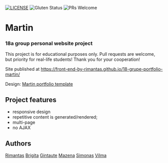 [![LICENSE](https://img.shields.io/badge/license-MIT-blue.svg?style=flat-square)](https://github.com/belauzas/HTML5-website-template/blob/master/LICENSE.md)
![Gluten Status](https://img.shields.io/badge/Gluten-Free-green.svg)
![PRs Welcome](https://img.shields.io/badge/PRs-welcome-brightgreen.svg)

# Martin

### 18a group personal website project

This project is for educational purposes only. Pull requests are welcome, but priority for real-life students! Thank you for your cooperation!

Site published at https://front-end-by-rimantas.github.io/18-grupe-portfolio-martin/

Design: [Martin portfolio template](https://http://inventheme.com/themeforest/martin/index.html)

## Project features

- responsive design
- repetitive content is generated/rendered;
- multi-page
- no AJAX

## Authors

[Rimantas](https://github.com/belauzas)
[Brigita](https://github.com/BrigitaK)
[Gintaute](https://github.com/ginrut)
[Mazena](https://github.com/SkajaQ)
[Simonas](https://github.com/Ukanotas)
[Vilma](https://github.com/VilmaPa)
